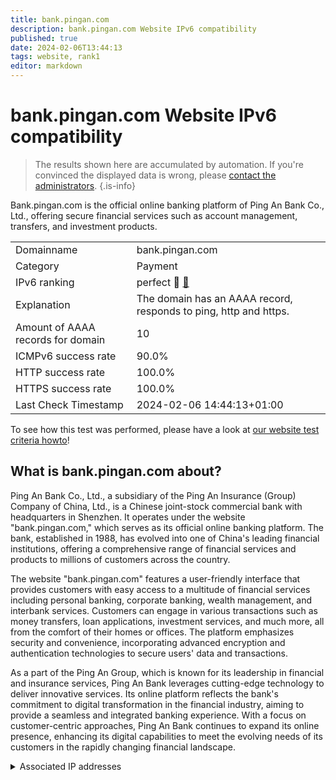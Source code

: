 ```yaml
---
title: bank.pingan.com
description: bank.pingan.com Website IPv6 compatibility
published: true
date: 2024-02-06T13:44:13
tags: website, rank1
editor: markdown
---
```


# bank.pingan.com Website IPv6 compatibility

> The results shown here are accumulated by automation. If you're convinced the displayed data is wrong, please [contact the administrators](/howto/chat). 
{.is-info}

Bank.pingan.com is the official online banking platform of Ping An Bank Co., Ltd., offering secure financial services such as account management, transfers, and investment products.


|   |   |
| - | - |
| Domainname | bank.pingan.com
| Category | Payment |
| IPv6 ranking | perfect :1st_place_medal: [🔗](/howto/ranking) |
| Explanation | The domain has an AAAA record, responds to ping, http and https. |
| Amount of AAAA records for domain | 10 |
| ICMPv6 success rate | 90.0%|
| HTTP success rate | 100.0% |
| HTTPS success rate | 100.0% |
| Last Check Timestamp | 2024-02-06 14:44:13+01:00 |

To see how this test was performed, please have a look at [our website test criteria howto](/howto/testcriteria/website)!


## What is bank.pingan.com about?
Ping An Bank Co., Ltd., a subsidiary of the Ping An Insurance (Group) Company of China, Ltd., is a Chinese joint-stock commercial bank with headquarters in Shenzhen. It operates under the website "bank.pingan.com," which serves as its official online banking platform. The bank, established in 1988, has evolved into one of China's leading financial institutions, offering a comprehensive range of financial services and products to millions of customers across the country.

The website "bank.pingan.com" features a user-friendly interface that provides customers with easy access to a multitude of financial services including personal banking, corporate banking, wealth management, and interbank services. Customers can engage in various transactions such as money transfers, loan applications, investment services, and much more, all from the comfort of their homes or offices. The platform emphasizes security and convenience, incorporating advanced encryption and authentication technologies to secure users' data and transactions.

As a part of the Ping An Group, which is known for its leadership in financial and insurance services, Ping An Bank leverages cutting-edge technology to deliver innovative services. Its online platform reflects the bank's commitment to digital transformation in the financial industry, aiming to provide a seamless and integrated banking experience. With a focus on customer-centric approaches, Ping An Bank continues to expand its online presence, enhancing its digital capabilities to meet the evolving needs of its customers in the rapidly changing financial landscape.



<details>
<summary>Associated IP addresses</summary>

2409:8c50:a00:2083:8000:0:b00:16

240e:c2:1800:103:8000:0:b00:100

240e:c3:2800:200:8000::100

2408:8752:600:9:8000:0:b00:100

240e:93c:209:2:8000:0:b00:90

2409:8c44:3d00:2:8000:0:b00:18

2409:8c44:3d01:ff01:8000:0:b00:100

2409:8c44:b00:ff07:8000:0:b00:86

2408:8752:700:3:8000:0:b00:100

2409:8c4c:c00:339:8000:0:b00:53

</details>
